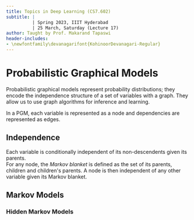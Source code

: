 ```yaml
---
title: Topics in Deep Learning (CS7.602)
subtitle: |
          | Spring 2023, IIIT Hyderabad
          | 25 March, Saturday (Lecture 17)
author: Taught by Prof. Makarand Tapaswi
header-includes:
- \newfontfamily\devanagarifont{KohinoorDevanagari-Regular}
---
```


# Probabilistic Graphical Models
Probabilistic graphical models represent probability distributions; they encode the independence structure of a set of variables with a graph. They allow us to use graph algorithms for inference and learning.

In a PGM, each variable is represented as a node and dependencies are represented as edges.

## Independence
Each variable is conditionally independent of its non-descendents given its parents.  
For any node, the *Markov blanket* is defined as the set of its parents, children and children's parents. A node is then independent of any other variable given its Markov blanket.

## Markov Models

### Hidden Markov Models